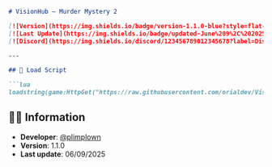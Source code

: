 ````markdown
# VisionHub – Murder Mystery 2

[![Version](https://img.shields.io/badge/version-1.1.0-blue?style=flat-square)](https://github.com/orialdev/VisionHub)
[![Last Update](https://img.shields.io/badge/updated-June%209%2C%202025-brightgreen?style=flat-square)](https://github.com/orialdev/VisionHub)
[![Discord](https://img.shields.io/discord/123456789012345678?label=Discord&logo=discord&color=7289DA&style=flat-square)](https://discord.gg/Ygcq9dpW9t)

---

## 🚀 Load Script

```lua
loadstring(game:HttpGet("https://raw.githubusercontent.com/orialdev/VisionHub/refs/heads/main/Loader.lua"))()
````

## 🧑‍💻 Information

* **Developer**: [@plimplown](https://github.com/plimplown)
* **Version**: 1.1.0
* **Last update**: 06/09/2025
